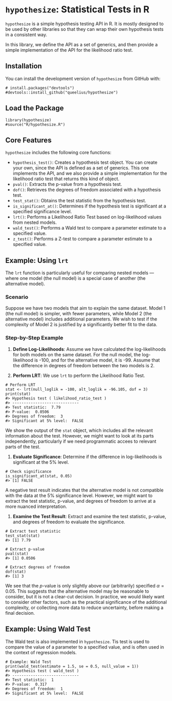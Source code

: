 `hypothesize`: Statistical Tests in R
=====================================

`hypothesize` is a simple hypothesis testing API in R. It is mostly
designed to be used by other libraries so that they can wrap their own
hypothesis tests in a consistent way.

In this library, we define the API as a set of generics, and then
provide a simple implementation of the API for the likelihood ratio
test.

Installation
------------

You can install the development version of `hypothesize` from GitHub
with:

    # install.packages("devtools")
    #devtools::install_github("queelius/hypothesize")

Load the Package
----------------

    library(hypothesize)
    #source("R/hypothesize.R")

Core Features
-------------

`hypothesize` includes the following core functions:

-   `hypothesis_test()`: Creates a hypothesis test object. You can
    create your own, since the API is defined as a set of generics. This
    one implements the API, and we also provide a simple implementation
    for the likelihood ratio test that returns this kind of object.
-   `pval()`: Extracts the p-value from a hypothesis test.
-   `dof()`: Retrieves the degrees of freedom associated with a
    hypothesis test.
-   `test_stat()`: Obtains the test statistic from the hypothesis test.
-   `is_significant_at()`: Determines if the hypothesis test is
    significant at a specified significance level.
-   `lrt()`: Performs a Likelihood Ratio Test based on log-likelihood
    values from nested models.
-   `wald_test()`: Performs a Wald test to compare a parameter estimate
    to a specified value.
-   `z_test()`: Performs a Z-test to compare a parameter estimate to a
    specified value.

Example: Using `lrt`
--------------------

The `lrt` function is particularly useful for comparing nested models —
where one model (the null model) is a special case of another (the
alternative model).

### Scenario

Suppose we have two models that aim to explain the same dataset. Model 1
(the null model) is simpler, with fewer parameters, while Model 2 (the
alternative model) includes additional parameters. We wish to test if
the complexity of Model 2 is justified by a significantly better fit to
the data.

### Step-by-Step Example

1.  **Define Log-Likelihoods**: Assume we have calculated the
    log-likelihoods for both models on the same dataset. For the null
    model, the log-likelihood is -100, and for the alternative model, it
    is -99. Assume that the difference in degrees of freedom between the
    two models is 2.

2.  **Perform LRT**: We use `lrt` to perform the Likelihood Ratio Test.

<!-- -->

    # Perform LRT
    stat <- lrt(null_loglik = -100, alt_loglik = -96.105, dof = 3)
    print(stat)
    #> Hypothesis test ( likelihood_ratio_test )
    #> -----------------------------
    #> Test statistic:  7.79 
    #> P-value:  0.0506 
    #> Degrees of freedom:  3 
    #> Significant at 5% level:  FALSE

We show the output of the `stat` object, which includes all the relevant
information about the test. However, we might want to look at its parts
independently, particularly if we need programmatic accees to relevant
parts of the test.

1.  **Evaluate Significance**: Determine if the difference in
    log-likelihoods is significant at the 5% level.

<!-- -->

    # Check significance
    is_significant_at(stat, 0.05)
    #> [1] FALSE

A negative test result indicates that the alternative model is not
compatible with the data at the 5% significance level. However, we might
want to extract the test statistic, p-value, and degrees of freedom to
arrive at a more nuanced interpretation.

1.  **Examine the Test Result**: Extract and examine the test statistic,
    p-value, and degrees of freedom to evaluate the significance.

<!-- -->

    # Extract test statistic
    test_stat(stat)
    #> [1] 7.79

    # Extract p-value
    pval(stat)
    #> [1] 0.0506

    # Extract degrees of freedom
    dof(stat)
    #> [1] 3

We see that the *p*-value is only slightly above our (arbitrarily)
specified *α* = 0.05. This suggests that the alternative model may be
reasonable to consider, but it is not a clear-cut decision. In practice,
we would likely want to consider other factors, such as the practical
significance of the additional complexity, or collecting more data to
reduce uncertainty, before making a final decision.

Example: Using Wald Test
------------------------

The Wald test is also implemented in `hypothesize`. Tis test is used to
compare the value of a parameter to a specified value, and is often used
in the context of regression models.

    # Example: Wald Test
    print(wald_test(estimate = 1.5, se = 0.5, null_value = 1))
    #> Hypothesis test ( wald_test )
    #> -----------------------------
    #> Test statistic:  1 
    #> P-value:  0.317 
    #> Degrees of freedom:  1 
    #> Significant at 5% level:  FALSE
